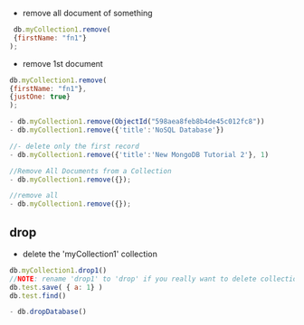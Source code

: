 
- remove all document of something
```js	
 db.myCollection1.remove(
 {firstName: "fn1"}
);
```

- remove 1st document
```js	
db.myCollection1.remove(
{firstName: "fn1"},
{justOne: true}
);

- db.myCollection1.remove(ObjectId("598aea8feb8b4de45c012fc8"))
- db.myCollection1.remove({'title':'NoSQL Database'})

//- delete only the first record
- db.myCollection1.remove({'title':'New MongoDB Tutorial 2'}, 1) 

//Remove All Documents from a Collection
- db.myCollection1.remove({}); 

//remove all
- db.myCollection1.remove({}); 
```


## drop		
- delete the 'myCollection1' collection
```js
db.myCollection1.drop1()
//NOTE:	rename 'drop1' to 'drop' if you really want to delete collection (drop1 existing eliminate accidental deletion)
db.test.save( { a: 1} )
db.test.find()

- db.dropDatabase()
```